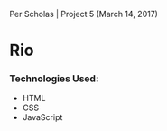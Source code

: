 Per Scholas | Project 5 (March 14, 2017)

# Rio 

### Technologies Used:

* HTML
* CSS
* JavaScript
